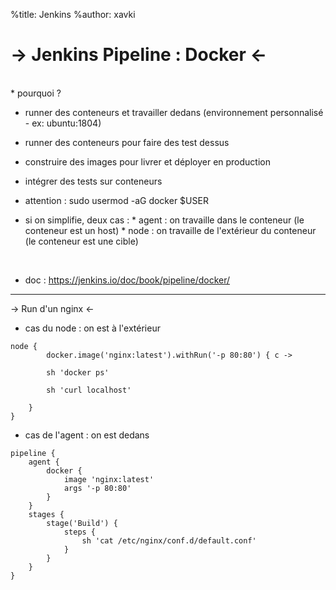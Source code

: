 %title: Jenkins
%author: xavki

-> Jenkins Pipeline : Docker <-
========



<br>
* pourquoi ?

 
* runner des conteneurs et travailler dedans (environnement personnalisé - ex: ubuntu:1804)

* runner des conteneurs pour faire des test dessus
 
* construire des images pour livrer et déployer en production

 
* intégrer des tests sur conteneurs


* attention : sudo usermod -aG docker $USER


* si on simplifie, deux cas :
			* agent : on travaille dans le conteneur (le conteneur est un host)
			* node : on travaille de l'extérieur du conteneur (le conteneur est une cible)

<br>

* doc : https://jenkins.io/doc/book/pipeline/docker/

-----------------------------------------------------


->  Run d'un nginx <-


* cas du node : on est à l'extérieur

```
node {
        docker.image('nginx:latest').withRun('-p 80:80') { c ->

        sh 'docker ps'

        sh 'curl localhost'

    }
}
```


* cas de l'agent : on est dedans

```
pipeline {
    agent {
        docker {
            image 'nginx:latest'
            args '-p 80:80'
        }
    }
    stages {
        stage('Build') {
            steps {
                sh 'cat /etc/nginx/conf.d/default.conf'
            }
        }
    }
}
```

